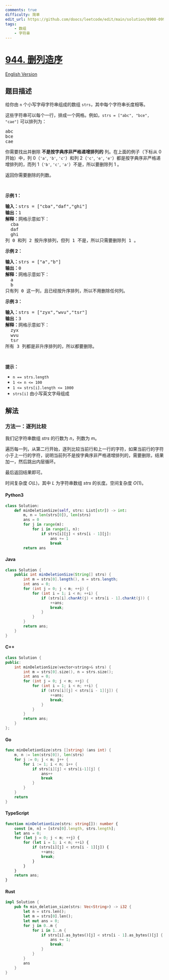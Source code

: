 ```yaml
---
comments: true
difficulty: 简单
edit_url: https://github.com/doocs/leetcode/edit/main/solution/0900-0999/0944.Delete%20Columns%20to%20Make%20Sorted/README.md
tags:
    - 数组
    - 字符串
---
```


<!-- problem:start -->

# [944. 删列造序](https://leetcode.cn/problems/delete-columns-to-make-sorted)

[English Version](/solution/0900-0999/0944.Delete%20Columns%20to%20Make%20Sorted/README_EN.md)

## 题目描述

<!-- description:start -->

<p>给你由 <code>n</code> 个小写字母字符串组成的数组 <code>strs</code>，其中每个字符串长度相等。</p>

<p>这些字符串可以每个一行，排成一个网格。例如，<code>strs = ["abc", "bce", "cae"]</code> 可以排列为：</p>

<pre>
abc
bce
cae</pre>

<p>你需要找出并删除 <strong>不是按字典序非严格递增排列的</strong> 列。在上面的例子（下标从 0 开始）中，列 0（<code>'a'</code>, <code>'b'</code>, <code>'c'</code>）和列 2（<code>'c'</code>, <code>'e'</code>, <code>'e'</code>）都是按字典序非严格递增排列的，而列 1（<code>'b'</code>, <code>'c'</code>, <code>'a'</code>）不是，所以要删除列 1 。</p>

<p>返回你需要删除的列数。</p>

<p>&nbsp;</p>

<p><strong>示例 1：</strong></p>

<pre>
<strong>输入：</strong>strs = ["cba","daf","ghi"]
<strong>输出：</strong>1
<strong>解释：</strong>网格示意如下：
  cba
  daf
  ghi
列 0 和列 2 按升序排列，但列 1 不是，所以只需要删除列 1 。
</pre>

<p><strong>示例 2：</strong></p>

<pre>
<strong>输入：</strong>strs = ["a","b"]
<strong>输出：</strong>0
<strong>解释：</strong>网格示意如下：
  a
  b
只有列 0 这一列，且已经按升序排列，所以不用删除任何列。
</pre>

<p><strong>示例 3：</strong></p>

<pre>
<strong>输入：</strong>strs = ["zyx","wvu","tsr"]
<strong>输出：</strong>3
<strong>解释：</strong>网格示意如下：
  zyx
  wvu
  tsr
所有 3 列都是非升序排列的，所以都要删除。
</pre>

<p>&nbsp;</p>

<p><strong>提示：</strong></p>

<ul>
	<li><code>n == strs.length</code></li>
	<li><code>1 &lt;= n &lt;= 100</code></li>
	<li><code>1 &lt;= strs[i].length &lt;= 1000</code></li>
	<li><code>strs[i]</code> 由小写英文字母组成</li>
</ul>

<!-- description:end -->

## 解法

<!-- solution:start -->

### 方法一：逐列比较

我们记字符串数组 $\textit{strs}$ 的行数为 $n$，列数为 $m$。

遍历每一列，从第二行开始，逐列比较当前行和上一行的字符，如果当前行的字符小于上一行的字符，说明当前列不是按字典序非严格递增排列的，需要删除，结果加一，然后跳出内层循环。

最后返回结果即可。

时间复杂度 $O(L)$，其中 $L$ 为字符串数组 $\textit{strs}$ 的长度。空间复杂度 $O(1)$。

<!-- tabs:start -->

#### Python3

```python
class Solution:
    def minDeletionSize(self, strs: List[str]) -> int:
        m, n = len(strs[0]), len(strs)
        ans = 0
        for j in range(m):
            for i in range(1, n):
                if strs[i][j] < strs[i - 1][j]:
                    ans += 1
                    break
        return ans
```

#### Java

```java
class Solution {
    public int minDeletionSize(String[] strs) {
        int m = strs[0].length(), n = strs.length;
        int ans = 0;
        for (int j = 0; j < m; ++j) {
            for (int i = 1; i < n; ++i) {
                if (strs[i].charAt(j) < strs[i - 1].charAt(j)) {
                    ++ans;
                    break;
                }
            }
        }
        return ans;
    }
}
```

#### C++

```cpp
class Solution {
public:
    int minDeletionSize(vector<string>& strs) {
        int m = strs[0].size(), n = strs.size();
        int ans = 0;
        for (int j = 0; j < m; ++j) {
            for (int i = 1; i < n; ++i) {
                if (strs[i][j] < strs[i - 1][j]) {
                    ++ans;
                    break;
                }
            }
        }
        return ans;
    }
};
```

#### Go

```go
func minDeletionSize(strs []string) (ans int) {
	m, n := len(strs[0]), len(strs)
	for j := 0; j < m; j++ {
		for i := 1; i < n; i++ {
			if strs[i][j] < strs[i-1][j] {
				ans++
				break
			}
		}
	}
	return
}
```

#### TypeScript

```ts
function minDeletionSize(strs: string[]): number {
    const [m, n] = [strs[0].length, strs.length];
    let ans = 0;
    for (let j = 0; j < m; ++j) {
        for (let i = 1; i < n; ++i) {
            if (strs[i][j] < strs[i - 1][j]) {
                ++ans;
                break;
            }
        }
    }
    return ans;
}
```

#### Rust

```rust
impl Solution {
    pub fn min_deletion_size(strs: Vec<String>) -> i32 {
        let n = strs.len();
        let m = strs[0].len();
        let mut ans = 0;
        for j in 0..m {
            for i in 1..n {
                if strs[i].as_bytes()[j] < strs[i - 1].as_bytes()[j] {
                    ans += 1;
                    break;
                }
            }
        }
        ans
    }
}
```

<!-- tabs:end -->

<!-- solution:end -->

<!-- problem:end -->
